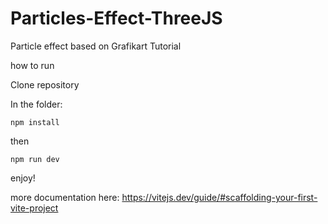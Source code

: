 # Particles-Effect-ThreeJS
Particle effect based on Grafikart Tutorial

how to run

Clone repository

In the folder:

```
npm install
```

then

```
npm run dev
```

enjoy!

more documentation here: https://vitejs.dev/guide/#scaffolding-your-first-vite-project
